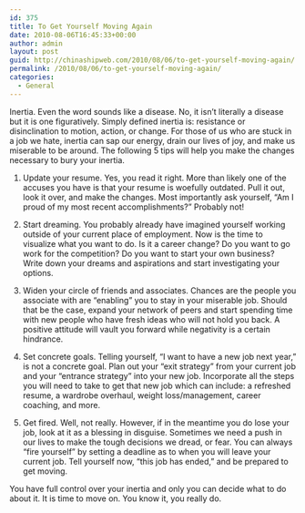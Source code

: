 ```yaml
---
id: 375
title: To Get Yourself Moving Again
date: 2010-08-06T16:45:33+00:00
author: admin
layout: post
guid: http://chinashipweb.com/2010/08/06/to-get-yourself-moving-again/
permalink: /2010/08/06/to-get-yourself-moving-again/
categories:
  - General
---
```

Inertia. Even the word sounds like a disease. No, it isn&#8217;t literally a disease but it is one figuratively. Simply defined inertia is: resistance or disinclination to motion, action, or change. For those of us who are stuck in a job we hate, inertia can sap our energy, drain our lives of joy, and make us miserable to be around. The following 5 tips will help you make the changes necessary to bury your inertia.

1. Update your resume. Yes, you read it right. More than likely one of the accuses you have is that your resume is woefully outdated. Pull it out, look it over, and make the changes. Most importantly ask yourself, &#8220;Am I proud of my most recent accomplishments?&#8221; Probably not!

2. Start dreaming. You probably already have imagined yourself working outside of your current place of employment. Now is the time to visualize what you want to do. Is it a career change? Do you want to go work for the competition? Do you want to start your own business? Write down your dreams and aspirations and start investigating your options.

3. Widen your circle of friends and associates. Chances are the people you associate with are &#8220;enabling&#8221; you to stay in your miserable job. Should that be the case, expand your network of peers and start spending time with new people who have fresh ideas who will not hold you back. A positive attitude will vault you forward while negativity is a certain hindrance.

4. Set concrete goals. Telling yourself, &#8220;I want to have a new job next year,&#8221; is not a concrete goal. Plan out your &#8220;exit strategy&#8221; from your current job and your &#8220;entrance strategy&#8221; into your new job. Incorporate all the steps you will need to take to get that new job which can include: a refreshed resume, a wardrobe overhaul, weight loss/management, career coaching, and more. 

5. Get fired. Well, not really. However, if in the meantime you do lose your job, look at it as a blessing in disguise. Sometimes we need a push in our lives to make the tough decisions we dread, or fear. You can always &#8220;fire yourself&#8221; by setting a deadline as to when you will leave your current job. Tell yourself now, &#8220;this job has ended,&#8221; and be prepared to get moving.

You have full control over your inertia and only you can decide what to do about it. It is time to move on. You know it, you really do.